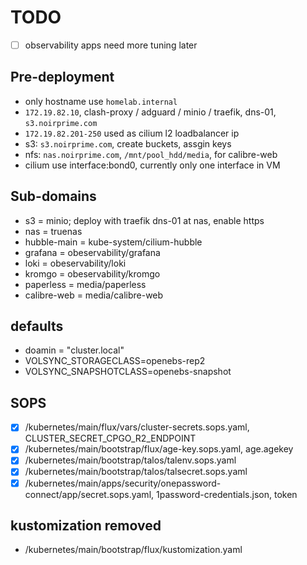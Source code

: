 # TODO

- [ ] observability apps need more tuning later

## Pre-deployment

- only hostname use `homelab.internal`
- `172.19.82.10`, clash-proxy / adguard / minio / traefik, dns-01, `s3.noirprime.com`
- `172.19.82.201-250` used as cilium l2 loadbalancer ip
- s3: `s3.noirprime.com`, create buckets, assgin keys
- nfs: `nas.noirprime.com`, `/mnt/pool_hdd/media`, for calibre-web
- cilium use interface:bond0, currently only one interface in VM

## Sub-domains

- s3 = minio; deploy with traefik dns-01 at nas, enable https
- nas = truenas
- hubble-main = kube-system/cilium-hubble
- grafana = obeservability/grafana
- loki = obeservability/loki
- kromgo = obeservability/kromgo
- paperless = media/paperless
- calibre-web = media/calibre-web

## defaults

- doamin = "cluster.local"
- VOLSYNC_STORAGECLASS=openebs-rep2
- VOLSYNC_SNAPSHOTCLASS=openebs-snapshot

## SOPS

- [X] /kubernetes/main/flux/vars/cluster-secrets.sops.yaml, CLUSTER_SECRET_CPGO_R2_ENDPOINT
- [X] /kubernetes/main/bootstrap/flux/age-key.sops.yaml, age.agekey
- [X] /kubernetes/main/bootstrap/talos/talenv.sops.yaml
- [X] /kubernetes/main/bootstrap/talos/talsecret.sops.yaml
- [X] /kubernetes/main/apps/security/onepassword-connect/app/secret.sops.yaml, 1password-credentials.json, token

## kustomization removed

- /kubernetes/main/bootstrap/flux/kustomization.yaml
